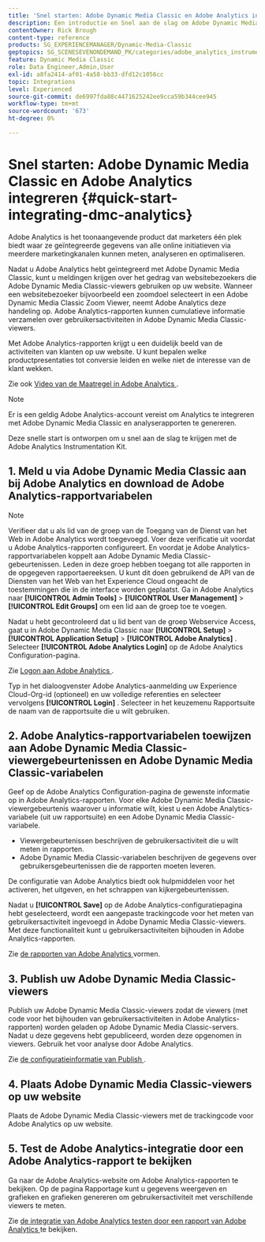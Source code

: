 ```yaml
---
title: 'Snel starten: Adobe Dynamic Media Classic en Adobe Analytics integreren'
description: Een introductie en Snel aan de slag om Adobe Dynamic Media Classic en Adobe Analytics te integreren.
contentOwner: Rick Brough
content-type: reference
products: SG_EXPERIENCEMANAGER/Dynamic-Media-Classic
geptopics: SG_SCENESEVENONDEMAND_PK/categories/adobe_analytics_instrumentation_kit
feature: Dynamic Media Classic
role: Data Engineer,Admin,User
exl-id: a8fa2414-af01-4a58-bb33-dfd12c1056cc
topic: Integrations
level: Experienced
source-git-commit: de6997fda88c4471625242ee9cca59b344cee945
workflow-type: tm+mt
source-wordcount: '673'
ht-degree: 0%

---
```


# Snel starten: Adobe Dynamic Media Classic en Adobe Analytics integreren {#quick-start-integrating-dmc-analytics}

Adobe Analytics is het toonaangevende product dat marketers één plek biedt waar ze geïntegreerde gegevens van alle online initiatieven via meerdere marketingkanalen kunnen meten, analyseren en optimaliseren.

Nadat u Adobe Analytics hebt geïntegreerd met Adobe Dynamic Media Classic, kunt u meldingen krijgen over het gedrag van websitebezoekers die Adobe Dynamic Media Classic-viewers gebruiken op uw website. Wanneer een websitebezoeker bijvoorbeeld een zoomdoel selecteert in een Adobe Dynamic Media Classic Zoom Viewer, neemt Adobe Analytics deze handeling op. Adobe Analytics-rapporten kunnen cumulatieve informatie verzamelen over gebruikersactiviteiten in Adobe Dynamic Media Classic-viewers.

Met Adobe Analytics-rapporten krijgt u een duidelijk beeld van de activiteiten van klanten op uw website. U kunt bepalen welke productpresentaties tot conversie leiden en welke niet de interesse van de klant wekken.

Zie ook [ Video van de Maatregel in Adobe Analytics ](https://experienceleague.adobe.com/nl/docs/media-analytics/using/media-overview).

>[!NOTE]
>
>Er is een geldig Adobe Analytics-account vereist om Analytics te integreren met Adobe Dynamic Media Classic en analyserapporten te genereren.

Deze snelle start is ontworpen om u snel aan de slag te krijgen met de Adobe Analytics Instrumentation Kit.

## 1. Meld u via Adobe Dynamic Media Classic aan bij Adobe Analytics en download de Adobe Analytics-rapportvariabelen

>[!NOTE]
>
>Verifieer dat u als lid van de groep van de Toegang van de Dienst van het Web in Adobe Analytics wordt toegevoegd. Voer deze verificatie uit voordat u Adobe Analytics-rapporten configureert. En voordat je Adobe Analytics-rapportvariabelen koppelt aan Adobe Dynamic Media Classic-gebeurtenissen. Leden in deze groep hebben toegang tot alle rapporten in de opgegeven rapportaereeksen. U kunt dit doen gebruikend de API van de Diensten van het Web van het Experience Cloud ongeacht de toestemmingen die in de interface worden geplaatst. Ga in Adobe Analytics naar **[!UICONTROL Admin Tools]** > **[!UICONTROL User Management]** > **[!UICONTROL Edit Groups]** om een lid aan de groep toe te voegen.

Nadat u hebt gecontroleerd dat u lid bent van de groep Webservice Access, gaat u in Adobe Dynamic Media Classic naar **[!UICONTROL Setup]** > **[!UICONTROL Application Setup]** > **[!UICONTROL Adobe Analytics]** . Selecteer **[!UICONTROL Adobe Analytics Login]** op de Adobe Analytics Configuration-pagina.

Zie [ Logon aan Adobe Analytics ](log-analytics.md#log_in_to_adobe_analytics).

Typ in het dialoogvenster Adobe Analytics-aanmelding uw Experience Cloud-Org-id (optioneel) en uw volledige referenties en selecteer vervolgens **[!UICONTROL Login]** . Selecteer in het keuzemenu Rapportsuite de naam van de rapportsuite die u wilt gebruiken.

## 2. Adobe Analytics-rapportvariabelen toewijzen aan Adobe Dynamic Media Classic-viewergebeurtenissen en Adobe Dynamic Media Classic-variabelen

Geef op de Adobe Analytics Configuration-pagina de gewenste informatie op in Adobe Analytics-rapporten. Voor elke Adobe Dynamic Media Classic-viewergebeurtenis waarover u informatie wilt, kiest u een Adobe Analytics-variabele (uit uw rapportsuite) en een Adobe Dynamic Media Classic-variabele.

* Viewergebeurtenissen beschrijven de gebruikersactiviteit die u wilt meten in rapporten.
* Adobe Dynamic Media Classic-variabelen beschrijven de gegevens over gebruikersgebeurtenissen die de rapporten moeten leveren.

De configuratie van Adobe Analytics biedt ook hulpmiddelen voor het activeren, het uitgeven, en het schrappen van kijkergebeurtenissen.

Nadat u **[!UICONTROL Save]** op de Adobe Analytics-configuratiepagina hebt geselecteerd, wordt een aangepaste trackingcode voor het meten van gebruikersactiviteit ingevoegd in Adobe Dynamic Media Classic-viewers. Met deze functionaliteit kunt u gebruikersactiviteiten bijhouden in Adobe Analytics-rapporten.

Zie [ de rapporten van Adobe Analytics ](configuring-analytics-reports.md#configuring_adobe_analytics_reports) vormen.

## 3. Publish uw Adobe Dynamic Media Classic-viewers

Publish uw Adobe Dynamic Media Classic-viewers zodat de viewers (met code voor het bijhouden van gebruikersactiviteiten in Adobe Analytics-rapporten) worden geladen op Adobe Dynamic Media Classic-servers. Nadat u deze gegevens hebt gepubliceerd, worden deze opgenomen in viewers. Gebruik het voor analyse door Adobe Analytics.

Zie [ de configuratieinformatie van Publish ](publishing-analytics-configuration-information.md#publishing_adobe_analytics_configuration_information).

## 4. Plaats Adobe Dynamic Media Classic-viewers op uw website

Plaats de Adobe Dynamic Media Classic-viewers met de trackingcode voor Adobe Analytics op uw website.

## 5. Test de Adobe Analytics-integratie door een Adobe Analytics-rapport te bekijken

Ga naar de Adobe Analytics-website om Adobe Analytics-rapporten te bekijken. Op de pagina Rapportage kunt u gegevens weergeven en grafieken en grafieken genereren om gebruikersactiviteit met verschillende viewers te meten.

Zie [ de integratie van Adobe Analytics testen door een rapport van Adobe Analytics ](testing-integration-viewing-analytics-report.md#testing_the_integration_by_viewing_an_adobe_analytics_report) te bekijken.
